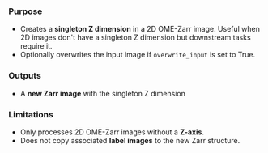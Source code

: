 ### Purpose
- Creates a **singleton Z dimension** in a 2D OME-Zarr image. Useful when 2D images don't have a singleton Z dimension but downstream tasks require it.
- Optionally overwrites the input image if `overwrite_input` is set to True.

### Outputs
- A **new Zarr image** with the singleton Z dimension 

### Limitations
- Only processes 2D OME-Zarr images without a **Z-axis**.  
- Does not copy associated **label images** to the new Zarr structure.  